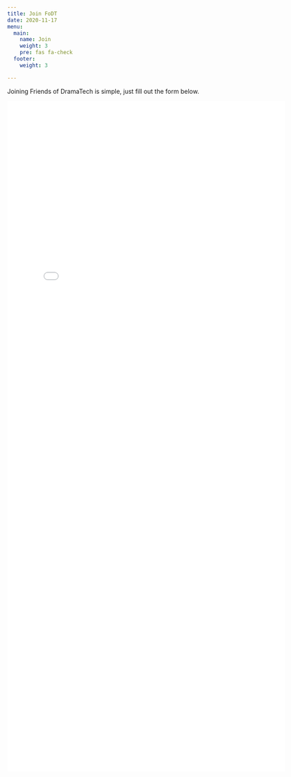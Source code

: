 ```yaml
---
title: Join FoDT
date: 2020-11-17
menu:
  main:
    name: Join
    weight: 3
    pre: fas fa-check
  footer:
    weight: 3

---
```

Joining Friends of DramaTech is simple, just fill out the form below.

<iframe src="[https://docs.google.com/forms/d/e/1FAIpQLSdp9iPQTY6nUFpGQVT-5IuF_gQhOUZpboF8bb_hxMET1hVZCg/viewform?embedded=true](https://docs.google.com/forms/d/e/1FAIpQLSdp9iPQTY6nUFpGQVT-5IuF_gQhOUZpboF8bb_hxMET1hVZCg/viewform?embedded=true "https://docs.google.com/forms/d/e/1FAIpQLSdp9iPQTY6nUFpGQVT-5IuF_gQhOUZpboF8bb_hxMET1hVZCg/viewform?embedded=true")" width="640" height="1543" frameborder="0" marginheight="0" marginwidth="0">Loading…</iframe>
